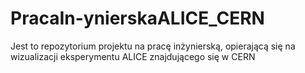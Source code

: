 # PracaIn-ynierskaALICE_CERN
Jest to repozytorium projektu na pracę inżynierską, opierającą się na wizualizacji eksperymentu ALICE znajdującego się w CERN
